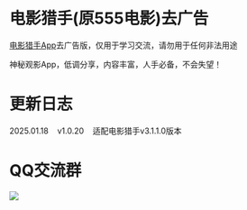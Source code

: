 # 电影猎手(原555电影)去广告

[电影猎手App](https://mp.rongmanit.com/dyls/app)去广告版，仅用于学习交流，请勿用于任何非法用途

神秘观影App，低调分享，内容丰富，人手必备，不会失望！

# 更新日志

2025.01.18&nbsp;&nbsp;&nbsp;&nbsp;v1.0.20&nbsp;&nbsp;&nbsp;&nbsp;适配电影猎手v3.1.1.0版本

# QQ交流群

![](https://gitee.com/guangzishushu/image_hosting/raw/master/pictures/qq.jpg)


